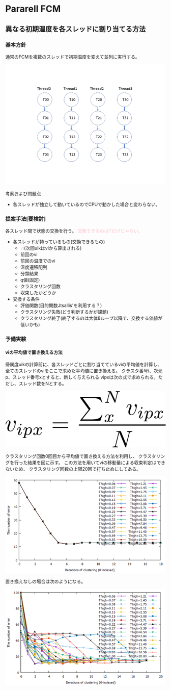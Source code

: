 # Pararell FCM

## 異なる初期温度を各スレッドに割り当てる方法

### 基本方針
通常のFCMを複数のスレッドで初期温度を変えて並列に実行する。

![temperature](pararell1.PNG)

考察および問題点
* 各スレッドが独立して動いているのでCPUで動かした場合と変わらない。

### 提案手法[要検討]
各スレッド間で状態の交換を行う。
<font color="pink">交換できるのはTだけじゃない。</font>
* 各スレッドが持っているもの(交換できるもの)
    * <font color="pink">vi</font>(次回uikはviから算出される)
    * 前回のvi
    * 前回の温度でのvi
    * 温度遷移配列
    * 分類結果
    * q値(固定)
    * クラスタリング回数
    * 収束したかどうか
* 交換する条件
    * 評価関数(目的関数Jtsallis'を利用する？)
    * クラスタリング失敗(どう判断するかが課題)
    * クラスタリング終了(終了するのは大体8ループ以降で、交換する価値が低いかも)

### 予備実験

#### viの平均値で置き換える方法
帰属度uikの計算前に、各スレッドごとに割り当てているviの平均値を計算し、
全てのスレッドのviをここで求めた平均値に置き換える。
クラスタ番号i、次元p、スレッド番号xとすると、新しく与えられる
vipxは次の式で求められる。ただし、スレッド数をNとする。

![](math_replace_vi.png)
<!--
v_{ipx} = \frac{\sum_x^N{v_{ipx}}}{N}
-->

クラスタリング回数0回目から平均値で置き換える方法を利用し、
クラスタリングを行った結果を図に示す。
この方法を用いてviの移動量による収束判定はできないため、
クラスタリング回数の上限20回で打ち止めにしてある。

![](replace_0_to_inf.png)

置き換えなしの場合は次のようになる。

![](replace_none.png)


<!--
before
1. 温度を初期温度に設定
2. クラスタ中心viをランダムに与える
3. 帰属度uikを計算する
4. クラスタ中心viを計算する
5. 同一温度で収束判定し、NOなら3へ
6. 前温度で収束判定し、NOなら温度を更新し3へ
7. 終了

after
1. 温度を初期温度に設定
2. クラスタ中心viをランダムに与える
3. <b>vi <- average(vi)</b>
3. 帰属度uikを計算する
4. <b>分類結果resultsを計算する</b>
4. クラスタ中心viを計算する
5. <b>クラスタリング回数のカウンターcntを1増やす</b>
5. 同一温度で収束判定し、NOなら3へ
6. 前温度で収束判定し、NOなら温度を更新し3へ
7. 終了

-->

<!--
チラウラ 02.21
交換するものをviだけとする
viの平均値を使う？ → ちょっとやってみたい
-->


<!--
この方法を用いてクラスタリングを行い、
* 各スレッドごとの温度と誤分類数の遷移から初期温度の影響を調べる。
* Jtsallis'と誤分類数の相関からJtsallis'が評価関数に利用できることを示す。



### 結果
<u>1.温度の遷移</u>  
最高温度T_max=20, スレッド数N=128, 超高速アニーリング, q=2.0固定, 0-Tmax温度設定法, irisで実験した結果を下記に示す。 
初期温度4.0以上ではクラスタリングに失敗したため省略。  
最小値14であり、これはThighを変化させながらCPUでクラスタリングを行ったのと同じ結果である。

```
[スレッド番号] T=[初期温度][2回目の温度]... 誤分類数
[0] T=0.05 0.05 0.05 0.05 0.05 0.05 0.05 0.05 0.05 0.01  e=14
[1] T=0.05 0.05 0.05 0.05 0.05 0.05 0.05 0.05 0.05 0.05 0.01  e=14
[2] T=0.06 0.06 0.06 0.06 0.06 0.06 0.06 0.06 0.06 0.06 0.06 0.01  e=16
[3] T=0.06 0.06 0.06 0.06 0.06 0.06 0.06 0.01  e=15
[4] T=0.06 0.06 0.06 0.06 0.06 0.06 0.06 0.01  e=15
                                     ：
[84] T=2.67 2.67 2.67 2.67 2.67 2.67 2.67 2.67 2.67 2.67 2.67 2.67 2.67 0.36 0.36 0.36 0.36 0.36 0.36 0.25  e=15
[85] T=2.80 2.80 2.80 2.80 2.80 2.80 2.80 2.80 2.80 0.38 0.38 0.38 0.38 0.38 0.38 0.38 0.26  e=15
[86] T=2.93 2.93 2.93 2.93 2.93 2.93 0.40 0.40 0.40 0.40 0.40 0.40 0.40 0.40 0.27 0.27 0.21  e=16
[87] T=3.08 3.08 3.08 3.08 3.08 3.08 3.08 3.08 3.08 3.08 0.42 0.42 0.42 0.42 0.42 0.42 0.42 0.29  e=15
```
<u>2.誤分類数の遷移</u>   
x軸をクラスタリング回数、 y軸を誤分類数とし、スレッドごとの誤分類数の変化を下図に示す。
凡例はスレッド番号を示す。
スレッド番号が若いほうが温度が低く、大きくなるにつれて温度が高くなる。
初期温度の違いによるyの変化に法則性はなさそう。

![error_scenario](err-every5.png)

<u>誤分類数と目的関数Jtsallis'の相関</u>  
誤分類数と目的関数Jtsallis'との相関を調べた結果を図に示す。
目的関数が0~100のとき、誤分類数は10~20個であり、誤分類数が大きくなると
それに伴って目的関数が大きくなる傾向にあるといえる。
従って、この2つの間には相関があると考えられる。

![](soukan_trimed.png)






### 考察
* 3,4回程度までは複数のThighを並列で実行し、  
その後はスレッドごとに温度を割り当てるのではなく、  
マトリックス計算を並列化する 

<!--

### 考察
結果がCPUと変わらないので、その時点における最良解を各スレッドに再度割り当てる方法を考える。  
ここで問題となるのは
* 最良解の選択方法と評価関数の作成方法。
* 貪欲法になるため、最適解が得られる保証がない。
* 温度の下げ方。


![temperature](pararell2.PNG)
<center>図2 状態交換</center>



## 0-Tmax温度設定法
0~Thighとなるように各スレッドに温度を割りあてる。
均等に割り当てるため、n乗項を利用する。  
スレッド数をn, 各スレッド番号をi(-64<i<64)とし、各スレッドに対応した温度を$T_i$、最高温度$T_{max}$は

```math
T_i = T_{max}^{1/n}
```
で求められる。
横軸をi, 縦軸を温度$T_i$としたときのグラフを図3に示す。このとき、n=128, T_{max}=20とした。


![temperature](temperature.png)
<center>図3 スレッド数128、最高温度20としたときの各スレッドに割り当てられる初期温度</center>

-->



